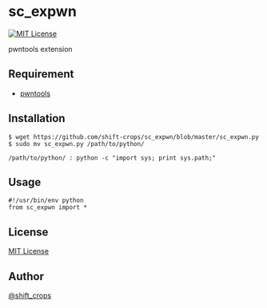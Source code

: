 # sc\_expwn

[![MIT License](http://img.shields.io/badge/license-MIT-blue.svg?style=flat)](http://choosealicense.com/licenses/mit/)

pwntools extension

## Requirement

- [pwntools](https://github.com/Gallopsled/pwntools)

## Installation
    $ wget https://github.com/shift-crops/sc_expwn/blob/master/sc_expwn.py
    $ sudo mv sc_expwn.py /path/to/python/

    /path/to/python/ : python -c "import sys; print sys.path;"

## Usage

```
#!/usr/bin/env python
from sc_expwn import *
```````

## License

[MIT License](http://choosealicense.com/licenses/mit/)

## Author

[@shift\_crops](https://twitter.com/shift_crops)


